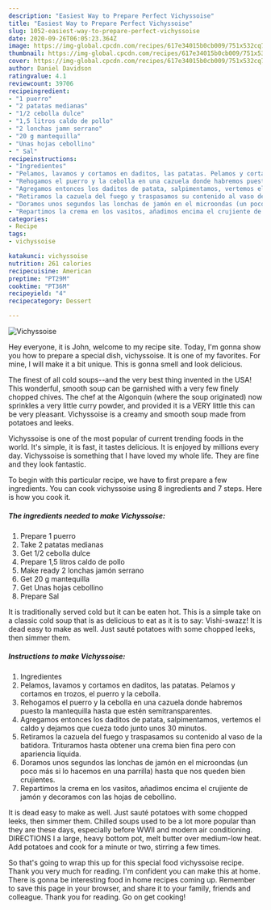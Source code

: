 ```yaml
---
description: "Easiest Way to Prepare Perfect Vichyssoise"
title: "Easiest Way to Prepare Perfect Vichyssoise"
slug: 1052-easiest-way-to-prepare-perfect-vichyssoise
date: 2020-09-26T06:05:23.364Z
image: https://img-global.cpcdn.com/recipes/617e34015b0cb009/751x532cq70/vichyssoise-foto-principal.jpg
thumbnail: https://img-global.cpcdn.com/recipes/617e34015b0cb009/751x532cq70/vichyssoise-foto-principal.jpg
cover: https://img-global.cpcdn.com/recipes/617e34015b0cb009/751x532cq70/vichyssoise-foto-principal.jpg
author: Daniel Davidson
ratingvalue: 4.1
reviewcount: 39706
recipeingredient:
- "1 puerro"
- "2 patatas medianas"
- "1/2 cebolla dulce"
- "1,5 litros caldo de pollo"
- "2 lonchas jamn serrano"
- "20 g mantequilla"
- "Unas hojas cebollino"
- " Sal"
recipeinstructions:
- "Ingredientes"
- "Pelamos, lavamos y cortamos en daditos, las patatas. Pelamos y cortamos en trozos, el puerro y la cebolla."
- "Rehogamos el puerro y la cebolla en una cazuela donde habremos puesto la mantequilla hasta que estén semitransparentes."
- "Agregamos entonces los daditos de patata, salpimentamos, vertemos el caldo y dejamos que cueza todo junto unos 30 minutos."
- "Retiramos la cazuela del fuego y traspasamos su contenido al vaso de la batidora. Trituramos hasta obtener una crema bien fina pero con apariencia líquida."
- "Doramos unos segundos las lonchas de jamón en el microondas (un poco más si lo hacemos en una parrilla) hasta que nos queden bien crujientes."
- "Repartimos la crema en los vasitos, añadimos encima el crujiente de jamón y decoramos con las hojas de cebollino."
categories:
- Recipe
tags:
- vichyssoise

katakunci: vichyssoise 
nutrition: 261 calories
recipecuisine: American
preptime: "PT29M"
cooktime: "PT36M"
recipeyield: "4"
recipecategory: Dessert

---
```



![Vichyssoise](https://img-global.cpcdn.com/recipes/617e34015b0cb009/751x532cq70/vichyssoise-foto-principal.jpg)

Hey everyone, it is John, welcome to my recipe site. Today, I'm gonna show you how to prepare a special dish, vichyssoise. It is one of my favorites. For mine, I will make it a bit unique. This is gonna smell and look delicious.

The finest of all cold soups--and the very best thing invented in the USA! This wonderful, smooth soup can be garnished with a very few finely chopped chives. The chef at the Algonquin (where the soup originated) now sprinkles a very little curry powder, and provided it is a VERY little this can be very pleasant. Vichyssoise is a creamy and smooth soup made from potatoes and leeks.

Vichyssoise is one of the most popular of current trending foods in the world. It's simple, it is fast, it tastes delicious. It is enjoyed by millions every day. Vichyssoise is something that I have loved my whole life. They are fine and they look fantastic.


To begin with this particular recipe, we have to first prepare a few ingredients. You can cook vichyssoise using 8 ingredients and 7 steps. Here is how you cook it.

<!--inarticleads1-->

##### The ingredients needed to make Vichyssoise:

1. Prepare 1 puerro
1. Take 2 patatas medianas
1. Get 1/2 cebolla dulce
1. Prepare 1,5 litros caldo de pollo
1. Make ready 2 lonchas jamón serrano
1. Get 20 g mantequilla
1. Get Unas hojas cebollino
1. Prepare  Sal


It is traditionally served cold but it can be eaten hot. This is a simple take on a classic cold soup that is as delicious to eat as it is to say: Vishi-swazz! It is dead easy to make as well. Just sauté potatoes with some chopped leeks, then simmer them. 

<!--inarticleads2-->

##### Instructions to make Vichyssoise:

1. Ingredientes
1. Pelamos, lavamos y cortamos en daditos, las patatas. Pelamos y cortamos en trozos, el puerro y la cebolla.
1. Rehogamos el puerro y la cebolla en una cazuela donde habremos puesto la mantequilla hasta que estén semitransparentes.
1. Agregamos entonces los daditos de patata, salpimentamos, vertemos el caldo y dejamos que cueza todo junto unos 30 minutos.
1. Retiramos la cazuela del fuego y traspasamos su contenido al vaso de la batidora. Trituramos hasta obtener una crema bien fina pero con apariencia líquida.
1. Doramos unos segundos las lonchas de jamón en el microondas (un poco más si lo hacemos en una parrilla) hasta que nos queden bien crujientes.
1. Repartimos la crema en los vasitos, añadimos encima el crujiente de jamón y decoramos con las hojas de cebollino.


It is dead easy to make as well. Just sauté potatoes with some chopped leeks, then simmer them. Chilled soups used to be a lot more popular than they are these days, especially before WWII and modern air conditioning. DIRECTIONS I a large, heavy bottom pot, melt butter over medium-low heat. Add potatoes and cook for a minute or two, stirring a few times. 

So that's going to wrap this up for this special food vichyssoise recipe. Thank you very much for reading. I'm confident you can make this at home. There is gonna be interesting food in home recipes coming up. Remember to save this page in your browser, and share it to your family, friends and colleague. Thank you for reading. Go on get cooking!
